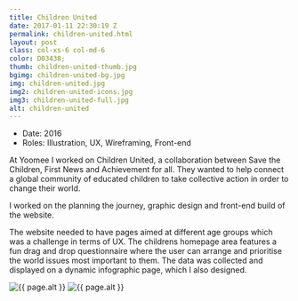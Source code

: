 ```yaml
---
title: Children United
date: 2017-01-11 22:30:19 Z
permalink: children-united.html
layout: post
class: col-xs-6 col-md-6
color: D03438;
thumb: children-united-thumb.jpg
bgimg: children-united-bg.jpg
img: children-united.jpg
img2: children-united-icons.jpg
img3: children-united-full.jpg
alt: children-united
---
```


<ul class="list-tools" style="color:#{{ page.color }}">
  <li>Date: 2016</li>
  <li>Roles: Illustration, UX, Wireframing, Front-end</li>
</ul>

<p class="lead">At Yoomee I worked on Children United, a collaboration between Save the Children,
   First News and Achievement for all. They wanted to help connect a global community of educated
   children to take collective action in order to change their world.
   <p> I worked on the planning the journey, graphic design and front-end build of the website.</p>
    <p>The website needed to have pages aimed at different age groups which was a challenge in terms of UX.
    The childrens homepage area features a fun drag and drop questionnaire where the user can arrange and prioritise
      the world issues most important to them. The data was collected and displayed on a dynamic infographic
      page, which I also designed.
    </p>

<img src="{{ site.baseurl }}/img/portfolio/{{ page.img2 }}" class="post-image--1" alt="{{ page.alt }}">

<img src="{{ site.baseurl }}/img/portfolio/{{ page.img3 }}" class="post-image--1" alt="{{ page.alt }}">
